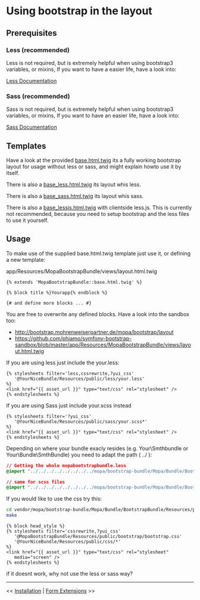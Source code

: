 Using bootstrap in the layout
=============================

Prerequisites
-------------

### Less (recommended)

Less is not required, but is extremely helpful when using bootstrap3 variables, or mixins,
If you want to have a easier life, have a look into:

[Less Documentation](https://github.com/phiamo/MopaBootstrapBundle/blob/master/Resources/doc/less-installation.md)

### Sass (recommended)

Sass is not required, but is extremely helpful when using bootstrap3 variables, or mixins,
If you want to have an easier life, have a look into:

[Sass Documentation](https://github.com/phiamo/MopaBootstrapBundle/blob/master/Resources/doc/sass-configuration.md)

Templates
---------

Have a look at the provided [base.html.twig](https://github.com/phiamo/MopaBootstrapBundle/blob/master/Resources/views/base.html.twig) its a fully working bootstrap layout for usage without less or sass, and might explain howto use it by itself.

There is also a [base_less.html.twig](https://github.com/phiamo/MopaBootstrapBundle/blob/master/Resources/views/base_less.html.twig) its layout whis less.

There is also a [base_sass.html.twig](https://github.com/phiamo/MopaBootstrapBundle/blob/master/Resources/views/base_sass.html.twig) its layout whis sass.

There is also a [base_lessjs.html.twig](https://github.com/phiamo/MopaBootstrapBundle/blob/master/Resources/views/base_lessjs.html.twig) with clientside less.js. This is currently not recommended, because you need to setup bootstrap and the less files to use it yourself.

Usage
-----

To make use of the supplied base.html.twig template just use it, or
defining a new template:

app/Resources/MopaBootstrapBundle/views/layout.html.twig

```jinja
{% extends 'MopaBootstrapBundle::base.html.twig' %}

{% block title %}Yourapp{% endblock %}

{# and define more blocks ... #}

```

You are free to overwrite any defined blocks.
Have a look into the sandbox too:

 * http://bootstrap.mohrenweiserpartner.de/mopa/bootstrap/layout
 * https://github.com/phiamo/symfony-bootstrap-sandbox/blob/master/app/Resources/MopaBootstrapBundle/views/layout.html.twig

If you are using less just include the your.less:

``` jinja
{% stylesheets filter='less,cssrewrite,?yui_css'
   '@YourNiceBundle/Resources/public/less/your.less'
%}
<link href="{{ asset_url }}" type="text/css" rel="stylesheet" />
{% endstylesheets %}
```

If you are using Sass just include your.scss instead

``` jinja
{% stylesheets filter='?yui_css'
   '@YourNiceBundle/Resources/public/sass/your.scss*'
%}
<link href="{{ asset_url }}" type="text/css" rel="stylesheet" />
{% endstylesheets %}
```

Depending on where your bundle exacly resides (e.g. Your\Smthbundle or Your\Bundle\SmthBundle)
you need to adapt the path ( ../ ):

``` css
// Getting the whole mopabootstrapbundle.less 
@import "../../../../../../../../mopa/bootstrap-bundle/Mopa/Bundle/BootstrapBundle/Resources/public/less/mopabootstrapbundle.less";

// same for scss files
@import "../../../../../../../../mopa/bootstrap-bundle/Mopa/Bundle/BootstrapBundle/Resources/public/less/mopabootstrapbundle.scss";

```

If you would like to use the css try this:

```bash
cd vendor/mopa/bootstrap-bundle/Mopa/Bundle/BootstrapBundle/Resources/public/bootstrap
make
```

``` jinja
{% block head_style %}
{% stylesheets filter='cssrewrite,?yui_css'
   '@MopaBootstrapBundle/Resources/public/bootstrap/bootstrap.css'
   '@YourNiceBundle/Resources/public/css/*'
%}
<link href="{{ asset_url }}" type="text/css" rel="stylesheet"
   media="screen" />
{% endstylesheets %}
```

if it doesnt work, why not use the less or sass way?

---

<< [Installation](https://github.com/phiamo/MopaBootstrapBundle/blob/master/Resources/doc/1-installation.md) | [Form Extensions](https://github.com/phiamo/MopaBootstrapBundle/blob/master/Resources/doc/3-form-extension-templates.md) >>
